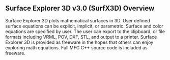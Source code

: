 Surface Explorer 3D v3.0 (SurfX3D) Overview
-------------------------------------------

Surface Explorer 3D plots mathematical surfaces in 3D. 
User defined surface equations can be explicit, implicit, or parametric. 
Surface and color equations are specified by user. 
The user can export to the clipboard, or file formats including VRML, POV, DXF, STL,
and output to a printer.
Surface Explorer 3D is provided as freeware in the hopes that
others can enjoy exploring math equations.
Full MFC C++ source code is included as freeware.
